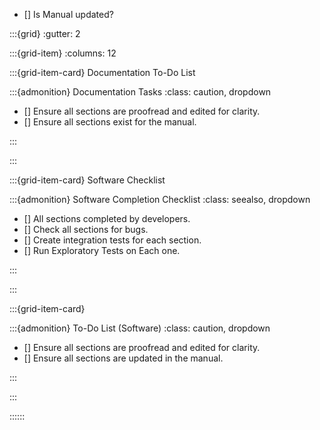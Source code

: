 

- [] Is Manual updated?

:::{grid} 
:gutter: 2

:::{grid-item} 
:columns: 12

:::{grid-item-card} Documentation To-Do List

:::{admonition} Documentation Tasks
:class: caution, dropdown

- [] Ensure all sections are proofread and edited for clarity.
- [] Ensure all sections exist for the manual.

:::


:::

:::{grid-item-card} Software Checklist

:::{admonition} Software Completion Checklist
:class: seealso, dropdown

- [] All sections completed by developers.
- [] Check all sections for bugs. 
- [] Create integration tests for each section. 
- [] Run Exploratory Tests on Each one. 

:::

:::

:::{grid-item-card} 

:::{admonition} To-Do List (Software)
:class: caution, dropdown

- [] Ensure all sections are proofread and edited for clarity.
- [] Ensure all sections are updated in the manual.

:::


:::


::::::
